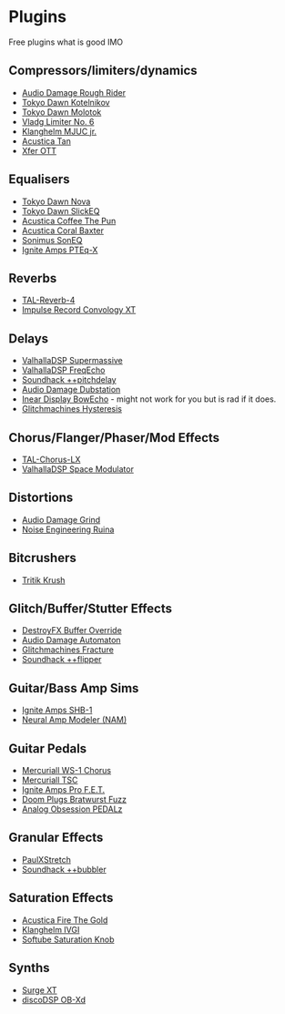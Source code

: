 Plugins
=======

Free plugins what is good IMO

Compressors/limiters/dynamics
-----------------------------

* [Audio Damage Rough Rider](https://www.audiodamage.com/pages/free-and-legacy)
* [Tokyo Dawn Kotelnikov](https://www.tokyodawn.net/tdr-kotelnikov/)
* [Tokyo Dawn Molotok](https://www.tokyodawn.net/tdr-molotok/)
* [Vladg Limiter No. 6](https://www.tokyodawn.net/vladg-limiter-n6/)
* [Klanghelm MJUC jr.](https://klanghelm.com/contents/products/MJUCjr.php)
* [Acustica Tan](https://www.acustica-audio.com/shop/products/TAN)
* [Xfer OTT](https://xferrecords.com/freeware)

Equalisers
----------

* [Tokyo Dawn Nova](https://www.tokyodawn.net/tdr-nova/)
* [Tokyo Dawn SlickEQ](https://www.tokyodawn.net/tdr-vos-slickeq/)
* [Acustica Coffee The Pun](https://www.acustica-audio.com/shop/products/COFFEEFREE)
* [Acustica Coral Baxter](https://www.acustica-audio.com/shop/products/CORALBAXEQ)
* [Sonimus SonEQ](https://sonimus.com/products/soneq)
* [Ignite Amps PTEq-X](https://www.igniteamps.com/#pteq-x)

Reverbs
-------

* [TAL-Reverb-4](https://tal-software.com/products/tal-reverb-4)
* [Impulse Record Convology XT](https://impulserecord.com/project/convology-xt-plugin/)

Delays
------

* [ValhallaDSP Supermassive](https://valhalladsp.com/shop/reverb/valhalla-supermassive/)
* [ValhallaDSP FreqEcho](https://valhalladsp.com/shop/delay/valhalla-freq-echo/)
* [Soundhack ++pitchdelay](https://www.soundhack.com/freeware/)
* [Audio Damage Dubstation](https://www.audiodamage.com/pages/free-and-legacy)
* [Inear Display BowEcho](https://www.ineardisplay.com/plugins/legacy/) - might not work for you but is rad if it does.
* [Glitchmachines Hysteresis](https://glitchmachines.com/products/hysteresis/)

Chorus/Flanger/Phaser/Mod Effects
---------------------------------

* [TAL-Chorus-LX](https://tal-software.com/products/tal-chorus-lx)
* [ValhallaDSP Space Modulator](https://valhalladsp.com/shop/modulation/valhalla-space-modulator/)

Distortions
-----------

* [Audio Damage Grind](https://www.audiodamage.com/pages/free-and-legacy)
* [Noise Engineering Ruina](https://noiseengineering.us/products/the-freequel-bundle-sinc-vereor-virt-vereor-ruina?title=default%2520title)

Bitcrushers
-----------

* [Tritik Krush](https://www.tritik.com/product/krush/)

Glitch/Buffer/Stutter Effects
-----------------------------

* [DestroyFX Buffer Override](http://destroyfx.org/)
* [Audio Damage Automaton](https://www.audiodamage.com/pages/free-and-legacy)
* [Glitchmachines Fracture](https://glitchmachines.com/products/fracture/)
* [Soundhack ++flipper](https://www.soundhack.com/freeware/)

Guitar/Bass Amp Sims
--------------------

* [Ignite Amps SHB-1](https://www.igniteamps.com/#shb-1)
* [Neural Amp Modeler (NAM)](https://www.neuralampmodeler.com/)

Guitar Pedals
-------------

* [Mercuriall WS-1 Chorus](https://mercuriall.com/cms/details_freestuff)
* [Mercuriall TSC](https://mercuriall.com/cms/details_freestuff)
* [Ignite Amps Pro F.E.T.](https://www.igniteamps.com/#profet)
* [Doom Plugs Bratwurst Fuzz](https://guitarandbassplugins.com/doomplugs/)
* [Analog Obsession PEDALz](https://www.patreon.com/posts/pedalz-54136573)

Granular Effects
----------------

* [PaulXStretch](https://sonosaurus.com/paulxstretch/)
* [Soundhack ++bubbler](https://www.soundhack.com/freeware/)

Saturation Effects
------------------

* [Acustica Fire The Gold](https://www.acustica-audio.com/shop/products/FIRETHEGOLD)
* [Klanghelm IVGI](https://klanghelm.com/contents/products/IVGI.php)
* [Softube Saturation Knob](https://www.softube.com/saturationknob)

Synths
------

* [Surge XT](https://surge-synthesizer.github.io/index.html)
* [discoDSP OB-Xd](https://www.discodsp.com/obxd/)
